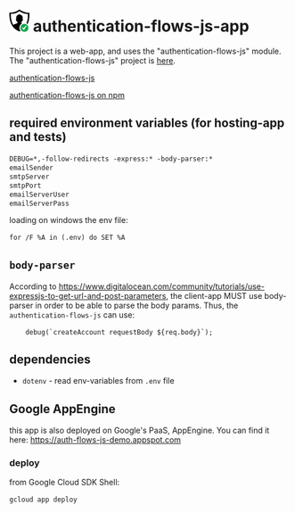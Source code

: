 # <img src="images/favicon.ico" alt="logo" height="40"/> authentication-flows-js-app

This project is a web-app, and uses the "authentication-flows-js" module. 
The "authentication-flows-js" project is [here](https://github.com/OhadR/authentication-flows-js).

[authentication-flows-js](https://github.com/OhadR/authentication-flows-js)

[authentication-flows-js on npm](https://www.npmjs.com/package/authentication-flows-js)


## required environment variables (for hosting-app and tests)

    DEBUG=*,-follow-redirects -express:* -body-parser:*
    emailSender
    smtpServer
    smtpPort
    emailServerUser
    emailServerPass

loading on windows the env file:

    for /F %A in (.env) do SET %A

## `body-parser`

According to https://www.digitalocean.com/community/tutorials/use-expressjs-to-get-url-and-post-parameters, the client-app
MUST use body-parser in order to be able to parse the body params.
Thus, the `authentication-flows-js` can use:

        debug(`createAccount requestBody ${req.body}`);

## dependencies

* `dotenv` - read env-variables from `.env` file

## Google AppEngine

this app is also deployed on Google's PaaS, AppEngine. You can find it here: https://auth-flows-js-demo.appspot.com

### deploy

from Google Cloud SDK Shell:

    gcloud app deploy